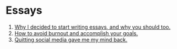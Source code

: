 # Essays

1. [Why I decided to start writing essays, and why you should too.](https://github.com/ajgreenwell/Essays/tree/main/1.why-i-started-writing-essays#readme)
2. [How to avoid burnout and accomplish your goals.](https://github.com/ajgreenwell/Essays/tree/main/2.how-to-avoid-burnout#readme)
3. [Quitting social media gave me my mind back.](https://github.com/ajgreenwell/Essays/tree/main/3.quitting-social-media-gave-me-mind-mind-back#readme)
